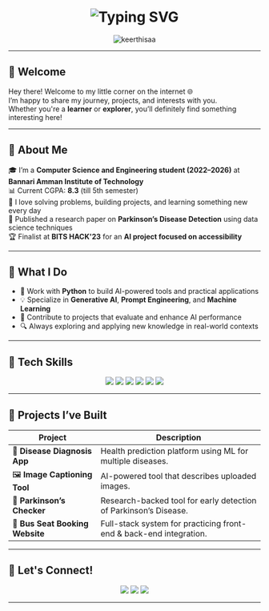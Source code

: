 <h1 align="center">
  <img src="https://readme-typing-svg.herokuapp.com?font=Fira+Code&weight=500&size=24&pause=1000&color=F75DEB&center=true&vCenter=true&width=435&lines=Hi+%F0%9F%91%8B%2C+I'm+KEERTHISAA+S.;GenAI+%7C+Enthusiast;Prompt+Engineer+%7C+ML+Explorer;Always+learning+something+new!" alt="Typing SVG" />
</h1>

<p align="center">
  <img src="https://komarev.com/ghpvc/?username=keerthisaa&label=Profile%20Views&color=fc036b&style=flat-square" alt="keerthisaa" />
</p>

---

## 👋 Welcome

Hey there! Welcome to my little corner on the internet 🌐  
I’m happy to share my journey, projects, and interests with you.  
Whether you're a **learner** or **explorer**, you’ll definitely find something interesting here!  

---

## 📖 About Me

🎓 I’m a **Computer Science and Engineering student (2022–2026)** at **Bannari Amman Institute of Technology**  
📊 Current CGPA: **8.3** (till 5th semester)  
🧠 I love solving problems, building projects, and learning something new every day  
🧪 Published a research paper on **Parkinson’s Disease Detection** using data science techniques  
🏆 Finalist at **BITS HACK'23** for an **AI project focused on accessibility**

---

## 💼 What I Do

- 🐍 Work with **Python** to build AI-powered tools and practical applications  
- 💡 Specialize in **Generative AI**, **Prompt Engineering**, and **Machine Learning**  
- 🧪 Contribute to projects that evaluate and enhance AI performance  
- 🔍 Always exploring and applying new knowledge in real-world contexts

---

## 🧠 Tech Skills

<p align="center">
  <img src="https://img.shields.io/badge/Python-3670A0?style=for-the-badge&logo=python&logoColor=yellow"/>
  <img src="https://img.shields.io/badge/SQL-336791?style=for-the-badge&logo=postgresql&logoColor=white"/>
  <img src="https://img.shields.io/badge/Prompt%20Engineering-ff69b4?style=for-the-badge"/>
  <img src="https://img.shields.io/badge/Generative%20AI-ef476f?style=for-the-badge&logoColor=white"/>
  <img src="https://img.shields.io/badge/Machine%20Learning-118ab2?style=for-the-badge&logo=scikit-learn&logoColor=white"/>
  <img src="https://img.shields.io/badge/Evaluating%20AI-073b4c?style=for-the-badge"/>
</p>

---

## 🚀 Projects I’ve Built

| Project | Description |
|--------|-------------|
| 🧬 **Disease Diagnosis App** | Health prediction platform using ML for multiple diseases. |
| 🖼️ **Image Captioning Tool** | AI-powered tool that describes uploaded images. |
| 🧠 **Parkinson’s Checker** | Research-backed tool for early detection of Parkinson’s Disease. |
| 🚌 **Bus Seat Booking Website** | Full-stack system for practicing front-end & back-end integration. |

---

## 🔗 Let's Connect!

<p align="center">
  <a href="mailto:keerthisaaofficial@gmail.com"><img src="https://img.shields.io/badge/Gmail-D14836?style=for-the-badge&logo=gmail&logoColor=white"/></a>
  <a href="https://linkedin.com/in/keerthisaa"><img src="https://img.shields.io/badge/LinkedIn-blue?style=for-the-badge&logo=linkedin&logoColor=white"/></a>
  <a href="https://github.com/keerthisaa"><img src="https://img.shields.io/badge/GitHub-black?style=for-the-badge&logo=github&logoColor=white"/></a>
</p>

---
